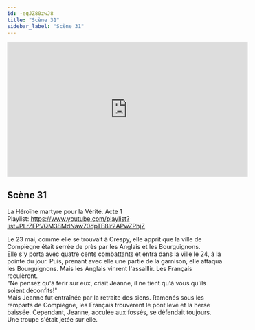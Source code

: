 ```yaml
---
id: -eqJZ80zwJ8
title: "Scène 31"
sidebar_label: "Scène 31"
---
```


<div class="video-float-container">
  <iframe
    width="560"
    height="315"
    src="https://www.youtube.com/embed/-eqJZ80zwJ8"
    title="YouTube video player"
    frameborder="0"
    allow="accelerometer; autoplay; clipboard-write; encrypted-media; gyroscope; picture-in-picture; web-share"
    referrerpolicy="strict-origin-when-cross-origin"
    allowfullscreen
  ></iframe>
</div>

## Scène 31

La Héroïne martyre pour la Vérité. Acte 1  
Playlist: https://www.youtube.com/playlist?list=PLrZFPVQM38MdNaw70dpTE8Ir2APwZPhjZ

Le 23 mai, comme elle se trouvait à Crespy, elle apprit que la ville de Compiègne était serrée de près par les Anglais et les Bourguignons.  
Elle s'y porta avec quatre cents combattants et entra dans la ville le 24, à la pointe du jour. Puis, prenant avec elle une partie de la garnison, elle attaqua les Bourguignons. Mais les Anglais vinrent l'assaillir. Les Français reculèrent.   
"Ne pensez qu'à férir sur eux, criait Jeanne, il ne tient qu'à vous qu'ils soient déconfits!"   
Mais Jeanne fut entraînée par la retraite des siens. Ramenés sous les remparts de Compiègne, les Français trouvèrent le pont levé et la herse baissée. Cependant, Jeanne, acculée aux fossés, se défendait toujours. Une troupe s'était jetée sur elle.
